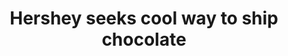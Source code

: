 ---
title: Hershey seeks cool way to ship chocolate
layout: default
modal-id: 1
img: 
alt: Buy A Lottery Ticket!
info: Candy company offers $25,000 prize for innovative container design…The contest winner will receive $25,000 in development funds and the opportunity to collaborate with Hershey to further develop proposed solutions
link: http://www.dcvelocity.com/articles/20160202-hershey-seeks-cool-way-to-ship-chocolate/
---